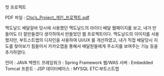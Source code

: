 첫 프로젝트

PDF 파일 :
[Cho’s_Project_개인_프로젝트.pdf](https://github.com/user-attachments/files/20149307/Cho.s_Project_._.pdf)

맥도날드 배달알바 당시에 사용했던 맥도날드의 라이더 배달 웹페이지를 보고,
내가 만들어도 더 잘만들겠다 생각하여서 만들었던 웹 프로젝트이다.
맥도날드의 이미지를 사용했지만, 
부트스트랩의 디자인을 사용하여 UI/UX 를 개선하였고,
내가 직접 배달당시 지도를 찾아보기 힘들어서 카카오맵을 통해서 배달원들에게 주소지를 보여주는 기능 등을 추가하였다.

언어 : JAVA
백엔드 프레임워크 : Spring Framework
웹/WAS 서버 : Embedded Tomcat
프론트 : JSP
데이터베이스 : MYSQL
ETC:부트스트랩


